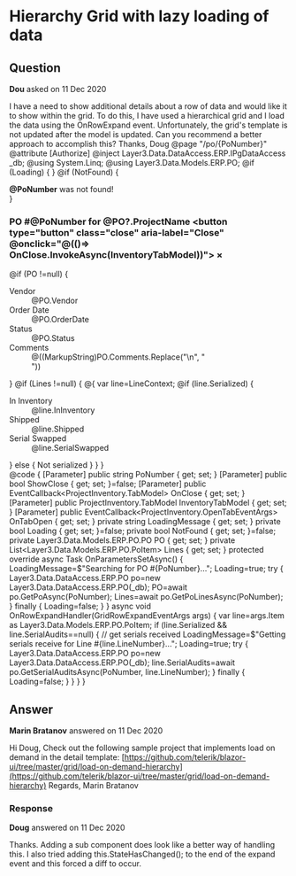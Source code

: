 # Hierarchy Grid with lazy loading of data

## Question

**Dou** asked on 11 Dec 2020

I have a need to show additional details about a row of data and would like it to show within the grid. To do this, I have used a hierarchical grid and I load the data using the OnRowExpand event. Unfortunately, the grid's template is not updated after the model is updated. Can you recommend a better approach to accomplish this? Thanks, Doug @page "/po/{PoNumber}" @attribute [Authorize] @inject Layer3.Data.DataAccess.ERP.IPgDataAccess _db; @using System.Linq; @using Layer3.Data.Models.ERP.PO; @if (Loading) { <Waiting Message="@LoadingMessage" /> } @if (NotFound) { <div class="alert alert-danger" role="alert"> <strong>@PoNumber</strong> was not found! </div> } <div class="card"> <div class="card-header"> <h3> PO #@PoNumber for <strong>@PO?.ProjectName</strong> <button type="button" class="close" aria-label="Close" @onclick="@(()=> OnClose.InvokeAsync(InventoryTabModel))"> <span aria-hidden="true">&times;</span> </button> </h3> </div> <div class="card-body"> @if (PO !=null) { <dl class="row"> <dt class="col-sm-2">Vendor</dt> <dd class="col-sm-10">@PO.Vendor</dd> <dt class="col-sm-2">Order Date</dt> <dd class="col-sm-10">@PO.OrderDate</dd> <dt class="col-sm-2">Status</dt> <dd class="col-sm-10">@PO.Status</dd> <dt class="col-sm-2">Comments</dt> <dd class="col-sm-10">@((MarkupString)PO.Comments.Replace("\n", "<br />"))</dd> </dl> } @if (Lines !=null) { <TelerikGrid Data="@Lines" Sortable="false" Pageable="false" OnRowExpand="@OnRowExpandHandler"> <GridColumns> <GridColumn Field=@nameof(PoItem.LineNumber) /> <GridColumn Field=@nameof(PoItem.Status) /> <GridColumn Field=@nameof(PoItem.ItemNumber) /> <GridColumn Field=@nameof(PoItem.Manufacturer) /> <GridColumn Field=@nameof(PoItem.Config) /> <GridColumn Field=@nameof(PoItem.QtyOrdered) /> <GridColumn Field=@nameof(PoItem.QtyReceived) /> <GridColumn Field=@nameof(PoItem.QtyReturned) /> <GridColumn Field=@nameof(PoItem.SoNumber) /> </GridColumns> <DetailTemplate Context="LineContext"> @{ var line=LineContext; @if (line.Serialized) { <dl class="row"> <dt class="col-sm-2">In Inventory</dt> <dd class="col-sm-10">@line.InInventory</dd> <dt class="col-sm-2">Shipped</dt> <dd class="col-sm-10">@line.Shipped</dd> <dt class="col-sm-2">Serial Swapped</dt> <dd class="col-sm-10">@line.SerialSwapped</dd> </dl> } else { <span>Not serialized</span> } } </DetailTemplate> </TelerikGrid> } </div> </div> @code { [Parameter] public string PoNumber { get; set; } [Parameter] public bool ShowClose { get; set; }=false; [Parameter] public EventCallback<ProjectInventory.TabModel> OnClose { get; set; } [Parameter] public ProjectInventory.TabModel InventoryTabModel { get; set; } [Parameter] public EventCallback<ProjectInventory.OpenTabEventArgs> OnTabOpen { get; set; } private string LoadingMessage { get; set; } private bool Loading { get; set; }=false; private bool NotFound { get; set; }=false; private Layer3.Data.Models.ERP.PO.PO PO { get; set; } private List<Layer3.Data.Models.ERP.PO.PoItem> Lines { get; set; } protected override async Task OnParametersSetAsync() { LoadingMessage=$"Searching for PO #{PoNumber}..."; Loading=true; try { Layer3.Data.DataAccess.ERP.PO po=new Layer3.Data.DataAccess.ERP.PO(_db); PO=await po.GetPoAsync(PoNumber); Lines=await po.GetPoLinesAsync(PoNumber); } finally { Loading=false; } } async void OnRowExpandHandler(GridRowExpandEventArgs args) { var line=args.Item as Layer3.Data.Models.ERP.PO.PoItem; if (line.Serialized && line.SerialAudits==null) { // get serials received LoadingMessage=$"Getting serials receive for Line #{line.LineNumber}..."; Loading=true; try { Layer3.Data.DataAccess.ERP.PO po=new Layer3.Data.DataAccess.ERP.PO(_db); line.SerialAudits=await po.GetSerialAuditsAsync(PoNumber, line.LineNumber); } finally { Loading=false; } } } }

## Answer

**Marin Bratanov** answered on 11 Dec 2020

Hi Doug, Check out the following sample project that implements load on demand in the detail template: [https://github.com/telerik/blazor-ui/tree/master/grid/load-on-demand-hierarchy](https://github.com/telerik/blazor-ui/tree/master/grid/load-on-demand-hierarchy) Regards, Marin Bratanov

### Response

**Doug** answered on 11 Dec 2020

Thanks. Adding a sub component does look like a better way of handling this. I also tried adding this.StateHasChanged(); to the end of the expand event and this forced a diff to occur.
